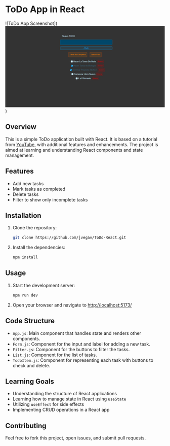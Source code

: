 # ToDo App in React

![ToDo App Screenshot](![alt text](image.png))

## Overview

This is a simple ToDo application built with React. It is based on a tutorial from [YouTube](https://youtu.be/Rh3tobg7hEo?si=bHSiC-03VYHNoLV2), with additional features and enhancements. The project is aimed at learning and understanding React components and state management.

## Features

- Add new tasks
- Mark tasks as completed
- Delete tasks
- Filter to show only incomplete tasks

## Installation

1. Clone the repository:
    ```sh
    git clone https://github.com/jvegav/ToDo-React.git
    ```

2. Install the dependencies:
    ```sh
    npm install
    ```

## Usage

1. Start the development server:
    ```sh
    npm run dev
    ```

2. Open your browser and navigate to [http://localhost:5173/](http://localhost:5173/)

## Code Structure

- `App.js`: Main component that handles state and renders other components.
- `Form.js`: Component for the input and label for adding a new task.
- `Filter.js`: Component for the buttons to filter the tasks.
- `List.js`: Component for the list of tasks.
- `TodoItem.js`: Component for representing each task with buttons to check and delete.

## Learning Goals

- Understanding the structure of React applications
- Learning how to manage state in React using `useState`
- Utilizing `useEffect` for side effects
- Implementing CRUD operations in a React app

## Contributing

Feel free to fork this project, open issues, and submit pull requests.



    
